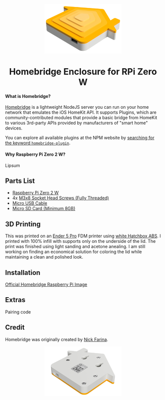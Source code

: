 <p align="center">
  <img src="https://github.com/austintrujillo/Homebridge-Enclosure-Pi/blob/55cf67e3892fce33442126a8bf4515b7896326c7/Misc/Images/readmeimage.png" height="160">
</p>

<span align="center">

# Homebridge Enclosure for RPi Zero W

</span>

#### What is Homebridge?

[Homebridge](https://github.com/homebridge/homebridge) is a lightweight NodeJS server you can run on your home network that emulates the iOS HomeKit API. It supports Plugins, which are community-contributed modules that provide a basic bridge from HomeKit to various 3rd-party APIs provided by manufacturers of "smart home" devices.

You can explore all available plugins at the NPM website by [searching for the keyword `homebridge-plugin`](https://www.npmjs.com/search?q=homebridge-plugin).

#### Why Raspberry Pi Zero 2 W?

Lipsum

## Parts List

* [Raspberry Pi Zero 2 W](https://www.raspberrypi.com/products/raspberry-pi-zero-2-w/)
* 4x [M3x8 Socket Head Screws (Fully Threaded)](https://www.mcmaster.com/screws/thread-size~m3/system-of-measurement~metric/alloy-steel-socket-head-screws-8/length~8-mm/)
* [Micro USB Cable](https://www.amazon.com/dp/B09DSPBKD7/)
* [Micro SD Card (Minimum 8GB)](https://www.amazon.com/dp/B073JWXGNT/)

## 3D Printing

This was printed on an [Ender 5 Pro](https://www.creality.com/goods-detail/ender-5-pro-3d-printer) FDM printer using [white Hatchbox ABS](https://www.amazon.com/dp/B00J0H6NNM/). I printed with 100% infill with supports only on the underside of the lid. The print was finished using light sanding and acetone anealing. I am still working on finding an economical solution for coloring the lid while maintaining a clean and polished look.

## Installation

[Official Homebridge Raspberry Pi Image](https://github.com/homebridge/homebridge-raspbian-image/wiki/Getting-Started)

## Extras

Pairing code

## Credit

Homebridge was originally created by [Nick Farina](https://twitter.com/nfarina).

<p align="center">
  <img src="https://github.com/austintrujillo/Homebridge-Enclosure-Pi/blob/253db92c26341f4c74f8c9bbaa1b17de03d5a5a4/Misc/Images/readmeimage2.png" height="160">
</p>
